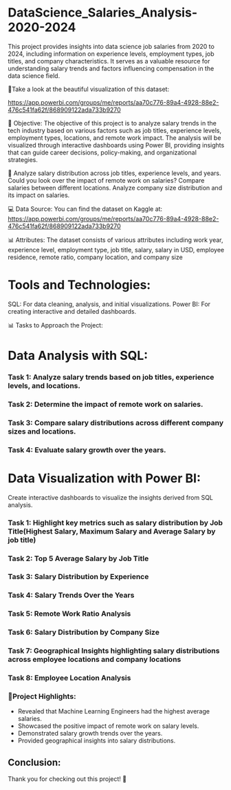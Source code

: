 # DataScience_Salaries_Analysis-2020-2024

This project provides insights into data science job salaries from 2020 to 2024, including information on experience levels, employment types, job titles, and company characteristics. It serves as a valuable resource for understanding salary trends and factors influencing compensation in the data science field.

🔎Take a look at the beautiful visualization of this dataset:

https://app.powerbi.com/groups/me/reports/aa70c776-89a4-4928-88e2-476c541fa62f/868909122ada733b9270

🎯 Objective: The objective of this project is to analyze salary trends in the tech industry based on various factors such as job titles, experience levels, employment types, locations, and remote work impact. The analysis will be visualized through interactive dashboards using Power BI, providing insights that can guide career decisions, policy-making, and organizational strategies.

🤔 Analyze salary distribution across job titles, experience levels, and years.
Could you look over the impact of remote work on salaries?
Compare salaries between different locations.
Analyze company size distribution and its impact on salaries.

💻 Data Source: You can find the dataset on Kaggle at: https://app.powerbi.com/groups/me/reports/aa70c776-89a4-4928-88e2-476c541fa62f/868909122ada733b9270

📊 Attributes:
The dataset consists of various attributes including work year, experience level, employment type, job title, salary, salary in USD, employee residence, remote ratio, company location, and company size

# Tools and Technologies:

SQL: For data cleaning, analysis, and initial visualizations.
Power BI: For creating interactive and detailed dashboards.

📊 Tasks to Approach the Project:

# Data Analysis with SQL:

### Task 1: Analyze salary trends based on job titles, experience levels, and locations.

### Task 2: Determine the impact of remote work on salaries.

### Task 3: Compare salary distributions across different company sizes and locations.

### Task 4: Evaluate salary growth over the years.



# Data Visualization with Power BI:

Create interactive dashboards to visualize the insights derived from SQL analysis.

### Task 1: Highlight key metrics such as salary distribution by Job Title(Highest Salary, Maximum Salary and Average Salary by job title)

### Task 2: Top 5 Average Salary by Job Title

### Task 3: Salary Distribution by Experience 

### Task 4: Salary Trends Over the Years

### Task 5: Remote Work Ratio Analysis

### Task 6: Salary Distribution by Company Size

### Task 7: Geographical Insights highlighting salary distributions across employee locations and company locations

### Task 8: Employee Location Analysis


### 🎯Project Highlights:

- Revealed that Machine Learning Engineers had the highest average salaries.
- Showcased the positive impact of remote work on salary levels.
- Demonstrated salary growth trends over the years.
- Provided geographical insights into salary distributions.

## Conclusion:

Thank you for checking out this project! 🙏

 



                     










